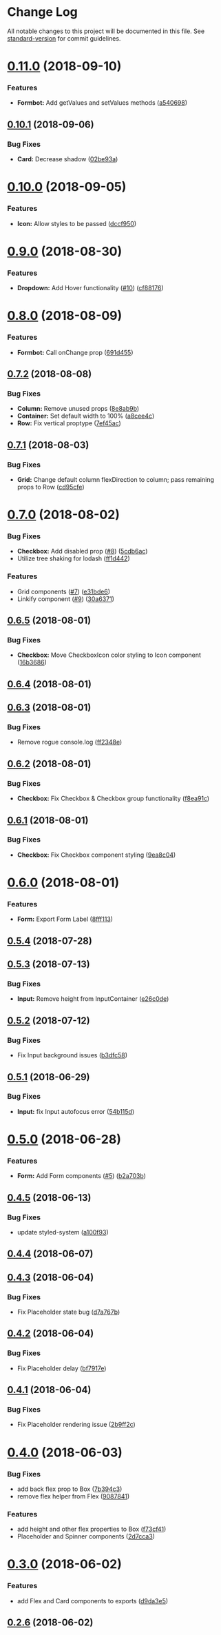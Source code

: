 # Change Log

All notable changes to this project will be documented in this file. See [standard-version](https://github.com/conventional-changelog/standard-version) for commit guidelines.

<a name="0.11.0"></a>
# [0.11.0](https://github.com/sappira-inc/refractal/compare/v0.10.1...v0.11.0) (2018-09-10)


### Features

* **Formbot:** Add getValues and setValues methods ([a540698](https://github.com/sappira-inc/refractal/commit/a540698))



<a name="0.10.1"></a>
## [0.10.1](https://github.com/sappira-inc/refractal/compare/v0.10.0...v0.10.1) (2018-09-06)


### Bug Fixes

* **Card:** Decrease shadow ([02be93a](https://github.com/sappira-inc/refractal/commit/02be93a))



<a name="0.10.0"></a>
# [0.10.0](https://github.com/sappira-inc/refractal/compare/v0.9.0...v0.10.0) (2018-09-05)


### Features

* **Icon:** Allow styles to be passed ([dccf950](https://github.com/sappira-inc/refractal/commit/dccf950))



<a name="0.9.0"></a>
# [0.9.0](https://github.com/sappira-inc/refractal/compare/v0.8.0...v0.9.0) (2018-08-30)


### Features

* **Dropdown:** Add Hover functionality ([#10](https://github.com/sappira-inc/refractal/issues/10)) ([cf88176](https://github.com/sappira-inc/refractal/commit/cf88176))



<a name="0.8.0"></a>
# [0.8.0](https://github.com/sappira-inc/refractal/compare/v0.7.2...v0.8.0) (2018-08-09)


### Features

* **Formbot:** Call onChange prop ([691d455](https://github.com/sappira-inc/refractal/commit/691d455))



<a name="0.7.2"></a>
## [0.7.2](https://github.com/sappira-inc/refractal/compare/v0.7.1...v0.7.2) (2018-08-08)


### Bug Fixes

* **Column:** Remove unused props ([8e8ab9b](https://github.com/sappira-inc/refractal/commit/8e8ab9b))
* **Container:** Set default width to 100% ([a8cee4c](https://github.com/sappira-inc/refractal/commit/a8cee4c))
* **Row:** Fix vertical proptype ([7ef45ac](https://github.com/sappira-inc/refractal/commit/7ef45ac))



<a name="0.7.1"></a>
## [0.7.1](https://github.com/sappira-inc/refractal/compare/v0.7.0...v0.7.1) (2018-08-03)


### Bug Fixes

* **Grid:** Change default column flexDirection to column; pass remaining props to Row ([cd95cfe](https://github.com/sappira-inc/refractal/commit/cd95cfe))



<a name="0.7.0"></a>
# [0.7.0](https://github.com/sappira-inc/refractal/compare/v0.6.5...v0.7.0) (2018-08-02)


### Bug Fixes

* **Checkbox:** Add disabled prop ([#8](https://github.com/sappira-inc/refractal/issues/8)) ([5cdb6ac](https://github.com/sappira-inc/refractal/commit/5cdb6ac))
* Utilize tree shaking for lodash ([ff1d442](https://github.com/sappira-inc/refractal/commit/ff1d442))


### Features

* Grid components ([#7](https://github.com/sappira-inc/refractal/issues/7)) ([e31bde6](https://github.com/sappira-inc/refractal/commit/e31bde6))
* Linkify component ([#9](https://github.com/sappira-inc/refractal/issues/9)) ([30a6371](https://github.com/sappira-inc/refractal/commit/30a6371))



<a name="0.6.5"></a>
## [0.6.5](https://github.com/sappira-inc/refractal/compare/v0.6.4...v0.6.5) (2018-08-01)


### Bug Fixes

* **Checkbox:** Move CheckboxIcon color styling to Icon component ([16b3686](https://github.com/sappira-inc/refractal/commit/16b3686))



<a name="0.6.4"></a>
## [0.6.4](https://github.com/sappira-inc/refractal/compare/v0.6.3...v0.6.4) (2018-08-01)



<a name="0.6.3"></a>
## [0.6.3](https://github.com/sappira-inc/refractal/compare/v0.6.2...v0.6.3) (2018-08-01)


### Bug Fixes

* Remove rogue console.log ([ff2348e](https://github.com/sappira-inc/refractal/commit/ff2348e))



<a name="0.6.2"></a>
## [0.6.2](https://github.com/sappira-inc/refractal/compare/v0.6.1...v0.6.2) (2018-08-01)


### Bug Fixes

* **Checkbox:** Fix Checkbox & Checkbox group functionality ([f8ea91c](https://github.com/sappira-inc/refractal/commit/f8ea91c))



<a name="0.6.1"></a>
## [0.6.1](https://github.com/sappira-inc/refractal/compare/v0.6.0...v0.6.1) (2018-08-01)


### Bug Fixes

* **Checkbox:** Fix Checkbox component styling ([9ea8c04](https://github.com/sappira-inc/refractal/commit/9ea8c04))



<a name="0.6.0"></a>
# [0.6.0](https://github.com/sappira-inc/refractal/compare/v0.5.4...v0.6.0) (2018-08-01)


### Features

* **Form:** Export Form Label ([8fff113](https://github.com/sappira-inc/refractal/commit/8fff113))



<a name="0.5.4"></a>
## [0.5.4](https://github.com/sappira-inc/refractal/compare/v0.5.3...v0.5.4) (2018-07-28)



<a name="0.5.3"></a>
## [0.5.3](https://github.com/sappira-inc/refractal/compare/v0.5.2...v0.5.3) (2018-07-13)


### Bug Fixes

* **Input:** Remove height from InputContainer ([e26c0de](https://github.com/sappira-inc/refractal/commit/e26c0de))



<a name="0.5.2"></a>
## [0.5.2](https://github.com/kylealwyn/refractal/compare/v0.5.1...v0.5.2) (2018-07-12)


### Bug Fixes

* Fix Input background issues ([b3dfc58](https://github.com/kylealwyn/refractal/commit/b3dfc58))



<a name="0.5.1"></a>
## [0.5.1](https://github.com/kylealwyn/refractal/compare/v0.5.0...v0.5.1) (2018-06-29)


### Bug Fixes

* **Input:** fix Input autofocus error ([54b115d](https://github.com/kylealwyn/refractal/commit/54b115d))



<a name="0.5.0"></a>
# [0.5.0](https://github.com/kylealwyn/refractal/compare/v0.4.5...v0.5.0) (2018-06-28)


### Features

* **Form:** Add Form components ([#5](https://github.com/kylealwyn/refractal/issues/5)) ([b2a703b](https://github.com/kylealwyn/refractal/commit/b2a703b))



<a name="0.4.5"></a>
## [0.4.5](https://github.com/kylealwyn/refractal/compare/v0.4.4...v0.4.5) (2018-06-13)


### Bug Fixes

* update styled-system ([a100f93](https://github.com/kylealwyn/refractal/commit/a100f93))



<a name="0.4.4"></a>
## [0.4.4](https://github.com/kylealwyn/refractal/compare/v0.4.3...v0.4.4) (2018-06-07)



<a name="0.4.3"></a>
## [0.4.3](https://github.com/kylealwyn/refractal/compare/v0.4.2...v0.4.3) (2018-06-04)


### Bug Fixes

* Fix Placeholder state bug ([d7a767b](https://github.com/kylealwyn/refractal/commit/d7a767b))



<a name="0.4.2"></a>
## [0.4.2](https://github.com/kylealwyn/refractal/compare/v0.4.1...v0.4.2) (2018-06-04)


### Bug Fixes

* Fix Placeholder delay ([bf7917e](https://github.com/kylealwyn/refractal/commit/bf7917e))



<a name="0.4.1"></a>
## [0.4.1](https://github.com/kylealwyn/refractal/compare/v0.4.0...v0.4.1) (2018-06-04)


### Bug Fixes

* Fix Placeholder rendering issue ([2b9ff2c](https://github.com/kylealwyn/refractal/commit/2b9ff2c))



<a name="0.4.0"></a>
# [0.4.0](https://github.com/kylealwyn/refractal/compare/v0.3.0...v0.4.0) (2018-06-03)


### Bug Fixes

* add back flex prop to Box ([7b394c3](https://github.com/kylealwyn/refractal/commit/7b394c3))
* remove flex helper from Flex ([9087841](https://github.com/kylealwyn/refractal/commit/9087841))


### Features

* add height and other flex properties to Box ([f73cf41](https://github.com/kylealwyn/refractal/commit/f73cf41))
* Placeholder and Spinner components ([2d7cca3](https://github.com/kylealwyn/refractal/commit/2d7cca3))



<a name="0.3.0"></a>
# [0.3.0](https://github.com/kylealwyn/refractal/compare/v0.2.6...v0.3.0) (2018-06-02)


### Features

* add Flex and Card components to exports ([d9da3e5](https://github.com/kylealwyn/refractal/commit/d9da3e5))



<a name="0.2.6"></a>
## [0.2.6](https://github.com/kylealwyn/refractal/compare/v0.2.5...v0.2.6) (2018-06-02)
